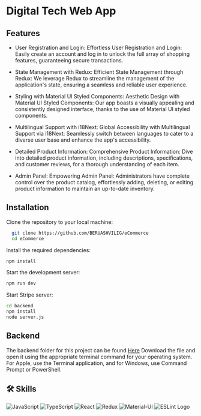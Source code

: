 # Digital Tech Web App




## Features

- User Registration and Login: 
Effortless User Registration and Login: Easily create an account and log in to unlock the full array of shopping features, guaranteeing secure transactions.

- State Management with Redux: 
Efficient State Management through Redux: We leverage Redux to streamline the management of the application's state, ensuring a seamless and reliable user experience.

- Styling with Material UI Styled Components: 
Aesthetic Design with Material UI Styled Components: Our app boasts a visually appealing and consistently designed interface, thanks to the use of Material UI styled components.

- Multilingual Support with i18Next: 
Global Accessibility with Multilingual Support via i18Next: Seamlessly switch between languages to cater to a diverse user base and enhance the app's accessibility.

- Detailed Product Information: 
Comprehensive Product Information: Dive into detailed product information, including descriptions, specifications, and customer reviews, for a thorough understanding of each item.

- Admin Panel: 
Empowering Admin Panel: Administrators have complete control over the product catalog, effortlessly adding, deleting, or editing product information to maintain an up-to-date inventory.




## Installation

Clone the repository to your local machine:

```bash
  git clone https://github.com/BERUASHVILIG/eCommerce
  cd eCommerce
```

Install the required dependencies:
 ```bash
 npm install
```

Start the development server:
 ```bash
 npm run dev

```

Start Stripe server:
 ```bash
 cd backend
 npm install
 node server.js
```

## Backend

The backend folder for this project can be found [Here](https://drive.google.com/drive/folders/1q3kGsZSD7eY0oZJgShD8gQVFwdcN_CaF)
  Download the file and open it using the appropriate terminal command for your operating system. For Apple, use the Terminal application,
  and for Windows, use Command Prompt or PowerShell.

## 🛠 Skills
![JavaScript](https://img.shields.io/badge/JavaScript-%23F7DF1E.svg?style=for-the-badge&logo=javascript&logoColor=black) 
![TypeScript](https://img.shields.io/badge/TypeScript-%233178C6.svg?style=for-the-badge&logo=typescript&logoColor=white)
![React](https://img.shields.io/badge/React-%2361DAFB.svg?style=for-the-badge&logo=react&logoColor=white)
![Redux](https://img.shields.io/badge/Redux-%23764ABC.svg?style=for-the-badge&logo=redux&logoColor=white)
![Material-UI](https://img.shields.io/badge/Material--UI-%230081CB.svg?style=for-the-badge&logo=material-ui&logoColor=white)
![ESLint Logo](https://img.shields.io/badge/eslint-3A33D1?style=for-the-badge&logo=eslint&logoColor=white)




